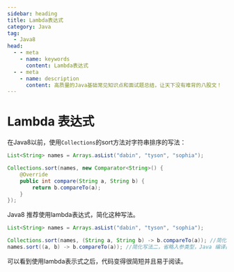 ```yaml
---
sidebar: heading
title: Lambda表达式
category: Java
tag:
  - Java8
head:
  - - meta
    - name: keywords
      content: Lambda表达式
  - - meta
    - name: description
      content: 高质量的Java基础常见知识点和面试题总结，让天下没有难背的八股文！
---
```


# Lambda 表达式

在Java8以前，使用`Collections`的sort方法对字符串排序的写法：

```java
List<String> names = Arrays.asList("dabin", "tyson", "sophia");

Collections.sort(names, new Comparator<String>() {
    @Override
    public int compare(String a, String b) {
        return b.compareTo(a);
    }
});
```

Java8 推荐使用lambda表达式，简化这种写法。

```java
List<String> names = Arrays.asList("dabin", "tyson", "sophia");

Collections.sort(names, (String a, String b) -> b.compareTo(a)); //简化写法一
names.sort((a, b) -> b.compareTo(a)); //简化写法二，省略入参类型，Java 编译器能够根据类型推断机制判断出参数类型
```

可以看到使用lambda表示式之后，代码变得很简短并且易于阅读。

